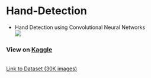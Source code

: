 # Hand-Detection
- Hand Detection using Convolutional Neural Networks <br>
<img src="https://user-images.githubusercontent.com/50156227/166168918-a5caff72-e068-41ac-b1cb-91b79a8a1311.gif"><br>

<h3>View on <a href="https://www.kaggle.com/code/zeyadkhalid/object-detection-for-beginners-hand-detection" target="_blank">Kaggle</a></h3><br>
<a href="https://www.kaggle.com/datasets/zeyadkhalid/hand-detection" target="_blank">Link to Dataset (30K images)</a>
